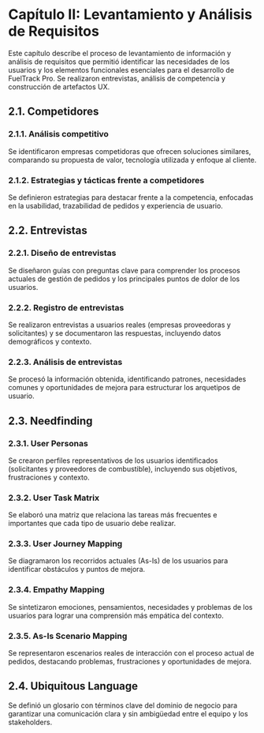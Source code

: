 # Capítulo II: Levantamiento y Análisis de Requisitos

Este capítulo describe el proceso de levantamiento de información y análisis de requisitos que permitió identificar las necesidades de los usuarios y los elementos funcionales esenciales para el desarrollo de FuelTrack Pro. Se realizaron entrevistas, análisis de competencia y construcción de artefactos UX.

## 2.1. Competidores

### 2.1.1. Análisis competitivo
Se identificaron empresas competidoras que ofrecen soluciones similares, comparando su propuesta de valor, tecnología utilizada y enfoque al cliente.

### 2.1.2. Estrategias y tácticas frente a competidores
Se definieron estrategias para destacar frente a la competencia, enfocadas en la usabilidad, trazabilidad de pedidos y experiencia de usuario.

## 2.2. Entrevistas

### 2.2.1. Diseño de entrevistas
Se diseñaron guías con preguntas clave para comprender los procesos actuales de gestión de pedidos y los principales puntos de dolor de los usuarios.

### 2.2.2. Registro de entrevistas
Se realizaron entrevistas a usuarios reales (empresas proveedoras y solicitantes) y se documentaron las respuestas, incluyendo datos demográficos y contexto.

### 2.2.3. Análisis de entrevistas
Se procesó la información obtenida, identificando patrones, necesidades comunes y oportunidades de mejora para estructurar los arquetipos de usuario.

## 2.3. Needfinding

### 2.3.1. User Personas
Se crearon perfiles representativos de los usuarios identificados (solicitantes y proveedores de combustible), incluyendo sus objetivos, frustraciones y contexto.

### 2.3.2. User Task Matrix
Se elaboró una matriz que relaciona las tareas más frecuentes e importantes que cada tipo de usuario debe realizar.

### 2.3.3. User Journey Mapping
Se diagramaron los recorridos actuales (As-Is) de los usuarios para identificar obstáculos y puntos de mejora.

### 2.3.4. Empathy Mapping
Se sintetizaron emociones, pensamientos, necesidades y problemas de los usuarios para lograr una comprensión más empática del contexto.

### 2.3.5. As-Is Scenario Mapping
Se representaron escenarios reales de interacción con el proceso actual de pedidos, destacando problemas, frustraciones y oportunidades de mejora.

## 2.4. Ubiquitous Language
Se definió un glosario con términos clave del dominio de negocio para garantizar una comunicación clara y sin ambigüedad entre el equipo y los stakeholders.

